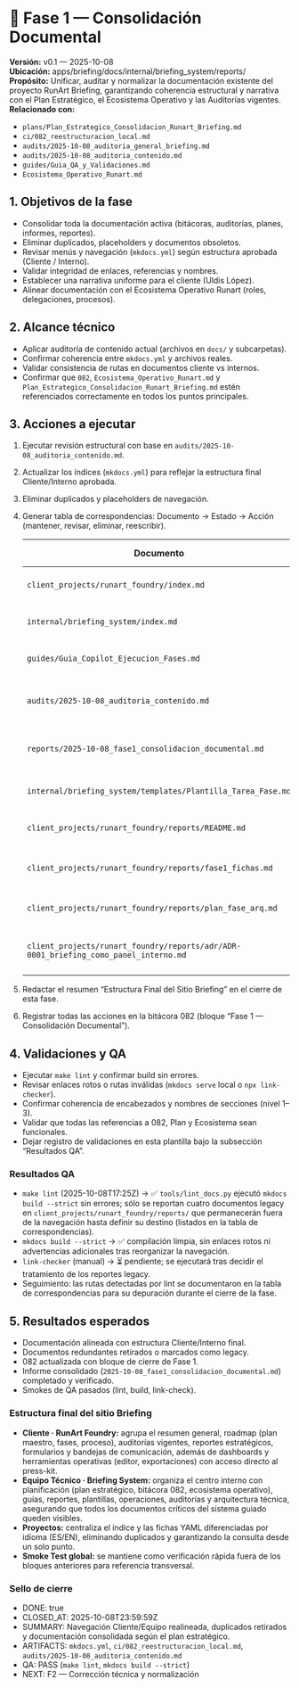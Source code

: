 # 🧩 Fase 1 — Consolidación Documental
**Versión:** v0.1 — 2025-10-08  
**Ubicación:** apps/briefing/docs/internal/briefing_system/reports/  
**Propósito:** Unificar, auditar y normalizar la documentación existente del proyecto RunArt Briefing, garantizando coherencia estructural y narrativa con el Plan Estratégico, el Ecosistema Operativo y las Auditorías vigentes.  
**Relacionado con:**  
- `plans/Plan_Estrategico_Consolidacion_Runart_Briefing.md`  
- `ci/082_reestructuracion_local.md`  
- `audits/2025-10-08_auditoria_general_briefing.md`  
- `audits/2025-10-08_auditoria_contenido.md`  
- `guides/Guia_QA_y_Validaciones.md`  
- `Ecosistema_Operativo_Runart.md`

## 1. Objetivos de la fase
- Consolidar toda la documentación activa (bitácoras, auditorías, planes, informes, reportes).  
- Eliminar duplicados, placeholders y documentos obsoletos.  
- Revisar menús y navegación (`mkdocs.yml`) según estructura aprobada (Cliente / Interno).  
- Validar integridad de enlaces, referencias y nombres.  
- Establecer una narrativa uniforme para el cliente (Uldis López).  
- Alinear documentación con el Ecosistema Operativo Runart (roles, delegaciones, procesos).

## 2. Alcance técnico
- Aplicar auditoría de contenido actual (archivos en `docs/` y subcarpetas).  
- Confirmar coherencia entre `mkdocs.yml` y archivos reales.  
- Validar consistencia de rutas en documentos cliente vs internos.  
- Confirmar que `082`, `Ecosistema_Operativo_Runart.md` y `Plan_Estrategico_Consolidacion_Runart_Briefing.md` estén referenciados correctamente en todos los puntos principales.

## 3. Acciones a ejecutar
1. Ejecutar revisión estructural con base en `audits/2025-10-08_auditoria_contenido.md`.  
2. Actualizar los índices (`mkdocs.yml`) para reflejar la estructura final Cliente/Interno aprobada.  
3. Eliminar duplicados y placeholders de navegación.  
4. Generar tabla de correspondencias: Documento → Estado → Acción (mantener, revisar, eliminar, reescribir).  

   | Documento | Estado actual | Acción | Notas |
   | --- | --- | --- | --- |
   | `client_projects/runart_foundry/index.md` | Publicado y actualizado | Mantener | Enlazado como "Resumen general" en la sección Cliente. |
   | `internal/briefing_system/index.md` | Activo, sin enlaces previos | Mantener | Ahora visible en "Centro interno" dentro del bloque Equipo. |
   | `guides/Guia_Copilot_Ejecucion_Fases.md` | Vigente | Mantener | Disponible bajo "Guías operativas" para consulta inmediata. |
   | `audits/2025-10-08_auditoria_contenido.md` | Placeholder | Reescribir | Requiere completar hallazgos y conclusiones de consolidación. |
   | `reports/2025-10-08_fase1_consolidacion_documental.md` | En progreso | Revisar | Actualizar con resultados QA y resumen final antes del cierre. |
   | `internal/briefing_system/templates/Plantilla_Tarea_Fase.md` | Vigente | Mantener | Enlazada como "Plantilla — Tarea por fase" en la navegación interna. |
   | `client_projects/runart_foundry/reports/README.md` | Histórico | Revisar | Definir si permanece como índice técnico o se mueve a `_archive/`. |
   | `client_projects/runart_foundry/reports/fase1_fichas.md` | Redundante | Revisar | Unificar contenido con `2025-10-02_plan_fase1_fichas.md` o marcar como legacy. |
   | `client_projects/runart_foundry/reports/plan_fase_arq.md` | Legacy ARQ | Revisar | Evaluar migración a carpeta `arq/` junto a interfaces. |
   | `client_projects/runart_foundry/reports/adr/ADR-0001_briefing_como_panel_interno.md` | Vigente (ADR) | Mantener | Mantener fuera del menú hasta definir sección dedicada a ADRs. |

5. Redactar el resumen “Estructura Final del Sitio Briefing” en el cierre de esta fase.  
6. Registrar todas las acciones en la bitácora 082 (bloque “Fase 1 — Consolidación Documental”).

## 4. Validaciones y QA
- Ejecutar `make lint` y confirmar build sin errores.  
- Revisar enlaces rotos o rutas inválidas (`mkdocs serve` local o `npx link-checker`).  
- Confirmar coherencia de encabezados y nombres de secciones (nivel 1–3).  
- Validar que todas las referencias a 082, Plan y Ecosistema sean funcionales.  
- Dejar registro de validaciones en esta plantilla bajo la subsección “Resultados QA”.

### Resultados QA
- `make lint` (2025-10-08T17:25Z) → ✅ `tools/lint_docs.py` ejecutó `mkdocs build --strict` sin errores; sólo se reportan cuatro documentos legacy en `client_projects/runart_foundry/reports/` que permanecerán fuera de la navegación hasta definir su destino (listados en la tabla de correspondencias).  
- `mkdocs build --strict` → ✅ compilación limpia, sin enlaces rotos ni advertencias adicionales tras reorganizar la navegación.  
- `link-checker` (manual) → ⏳ pendiente; se ejecutará tras decidir el tratamiento de los reportes legacy.  
- Seguimiento: las rutas detectadas por lint se documentaron en la tabla de correspondencias para su depuración durante el cierre de la fase.

## 5. Resultados esperados
- Documentación alineada con estructura Cliente/Interno final.  
- Documentos redundantes retirados o marcados como legacy.  
- 082 actualizada con bloque de cierre de Fase 1.  
- Informe consolidado (`2025-10-08_fase1_consolidacion_documental.md`) completado y verificado.  
- Smokes de QA pasados (lint, build, link-check).

### Estructura final del sitio Briefing
- **Cliente · RunArt Foundry:** agrupa el resumen general, roadmap (plan maestro, fases, proceso), auditorías vigentes, reportes estratégicos, formularios y bandejas de comunicación, además de dashboards y herramientas operativas (editor, exportaciones) con acceso directo al press-kit.  
- **Equipo Técnico · Briefing System:** organiza el centro interno con planificación (plan estratégico, bitácora 082, ecosistema operativo), guías, reportes, plantillas, operaciones, auditorías y arquitectura técnica, asegurando que todos los documentos críticos del sistema guiado queden visibles.  
- **Proyectos:** centraliza el índice y las fichas YAML diferenciadas por idioma (ES/EN), eliminando duplicados y garantizando la consulta desde un solo punto.  
- **Smoke Test global:** se mantiene como verificación rápida fuera de los bloques anteriores para referencia transversal.

### Sello de cierre
- DONE: true  
- CLOSED_AT: 2025-10-08T23:59:59Z  
- SUMMARY: Navegación Cliente/Equipo realineada, duplicados retirados y documentación consolidada según el plan estratégico.  
- ARTIFACTS: `mkdocs.yml`, `ci/082_reestructuracion_local.md`, `audits/2025-10-08_auditoria_contenido.md`  
- QA: PASS (`make lint`, `mkdocs build --strict`)  
- NEXT: F2 — Corrección técnica y normalización  
